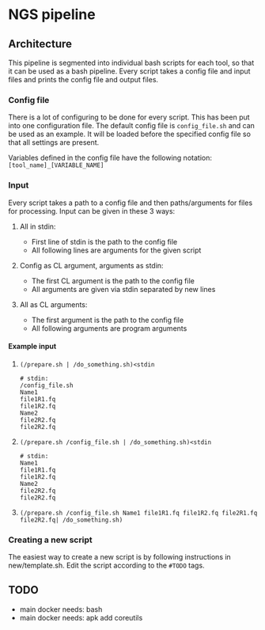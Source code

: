 # NGS pipeline

## Architecture

This pipeline is segmented into individual bash scripts for each tool, so that
it can be used as a bash pipeline. Every script takes a config file and input
files and prints the config file and output files.

### Config file

There is a lot of configuring to be done for every script. This has been
put into one configuration file. The default config file is `config_file.sh`
and can be used as an example. It will be loaded before the specified config
file so that all settings are present.

Variables defined in the config file have the following notation:
`[tool_name]_[VARIABLE_NAME]`

### Input

Every script takes a path to a config file
and then paths/arguments for files for processing. Input can be given in these
3 ways:

1) All in stdin:

   - First line of stdin is the path to the config file
   - All following lines are arguments for the given script

2) Config as CL argument, arguments as stdin:

   - The first CL argument is the path to the config file
   - All arguments are given via stdin separated by new lines

3) All as CL arguments:

   - The first argument is the path to the config file
   - All following arguments are program arguments

#### Example input

1) `(/prepare.sh | /do_something.sh)<stdin`

    ```(input)
    # stdin:
    /config_file.sh
    Name1
    file1R1.fq
    file1R2.fq
    Name2
    file2R2.fq
    file2R2.fq
    ```

2) `(/prepare.sh /config_file.sh | /do_something.sh)<stdin`

    ```(input)
    # stdin:
    Name1
    file1R1.fq
    file1R2.fq
    Name2
    file2R2.fq
    file2R2.fq
    ```

3) `(/prepare.sh /config_file.sh Name1 file1R1.fq file1R2.fq file2R1.fq file2R2.fq| /do_something.sh)`

### Creating a new script

The easiest way to create a new script is by following instructions in new/template.sh.
Edit the script according to the `#TODO` tags.

## TODO

- main docker needs: bash
- main docker needs: apk add coreutils
